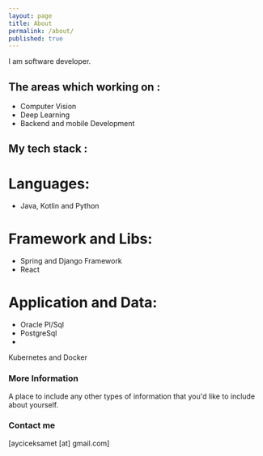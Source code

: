 ```yaml
---
layout: page
title: About
permalink: /about/
published: true
---
```


I am software developer.

## The areas which working on :
- Computer Vision
- Deep Learning
- Backend and mobile Development

## My tech stack :

# Languages:
- Java, Kotlin and Python 

# Framework and Libs:
- Spring and Django Framework
- React

# Application and Data:
- Oracle Pl/Sql
- PostgreSql
- 

Kubernetes and Docker 


### More Information

A place to include any other types of information that you'd like to include about yourself.

### Contact me

[ayciceksamet [at] gmail.com]
